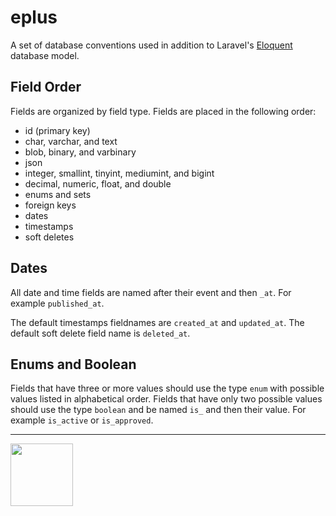 # eplus

<style>@import url("//readme.codeadam.ca/readme.css");</style>

A set of database conventions used in addition to Laravel's [Eloquent](https://laravel.com/docs/10.x/eloquent) database model.

## Field Order

Fields are organized by field type. Fields are placed in the following order:

 - id (primary key)
 - char, varchar, and text
 - blob, binary, and varbinary
 - json
 - integer, smallint, tinyint, mediumint, and bigint
 - decimal, numeric, float, and double
 - enums and sets
 - foreign keys
 - dates
 - timestamps
 - soft deletes

## Dates

All date and time fields are named after their event and then `_at`. For example `published_at`. 

The default timestamps fieldnames are `created_at` and `updated_at`. The default soft delete field name is `deleted_at`. 

## Enums and Boolean

Fields that have three or more values should use the type `enum` with possible values listed in alphabetical order. Fields that have only two possible values should use the type `boolean` and be named `is_` and then their value. For example `is_active` or `is_approved`.

---

<a href="https://codeadam.ca">
<img src="https://cdn.codeadam.ca/images@1.0.0/codeadam-logo-coloured-horizontal.png" width="100">
</a>
